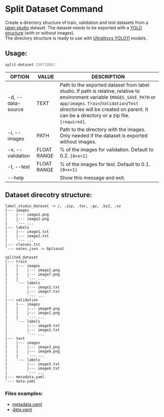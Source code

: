 
# Split Dataset Command  
Create a directory structure of train, validation and test datasets from a [label-studio](https://labelstud.io/) dataset. The dataset needs to be exported with a [YOLO structure](https://labelstud.io/guide/export#YOLO) (with or without images).  
The directory structure is ready to use with [Ultralitycs YOLO11](https://docs.ultralytics.com/es/models/yolo11/) models.  

## Usage:
```bash
split-dataset [OPTIONS]
```  
| OPTION | VALUE | DESCRIPTION |
|-|-|-|
-d, --data-source | TEXT | Path to the exported dataset from label studio. If path is relative, relative to environment variable `IMAGES_SAVE_PATH` or `app/images`. `Train`/`Validation`/`Test` directories will be created on parent. It can be a directory or a zip file. `[required]`.  
-i, --images | PATH | Path to the directory with the images. Only needed if the dataset is exported without images.  
-v, --validation | FLOAT RANGE | % of the images for validation. Default to 0.2. `[0<x<1]`  
-t, --test | FLOAT RANGE | % of the images for test. Default to 0.1. `[0<x<1]`  
--help | | Show this message and exit.  

## Dataset direcotry structure:  
```
label_studio_dataset -> /, .zip, .tar, .gz, .bz2, .xz
|--- images
|    |--- image1.png
|    |--- image2.png
|    `--- ...
|--- labels
|    |--- image1.txt
|    |--- image2.txt
|    `--- ...
|--- classes.txt
`--- notes.json -> Optional
```
```
splited_dataset
|--- train
|    |--- images
|    |    |--- image2.png
|    |    |--- image7.png
|    |    `--- ...
|    `--- labels
|         |--- image2.txt
|         |--- image7.txt
|         `--- ...
|--- validation
|    |--- images
|    |    |--- image9.png
|    |    |--- image1.png
|    |    `--- ...
|    `--- labels
|         |--- image9.txt
|         |--- image1.txt
|         `--- ...
|--- test
|    |--- images
|    |    |--- image3.png
|    |    |--- image6.png
|    |    `--- ...
|    `--- labels
|         |--- image3.txt
|         |--- image6.txt
|         `--- ...
|--- metadata.yaml
`--- data.yaml
```

### Files examples:  
- [metadata.yaml](../examples/model.metadata.yaml)  
- [data.yaml](../examples/modelTraining.data.yaml)  
